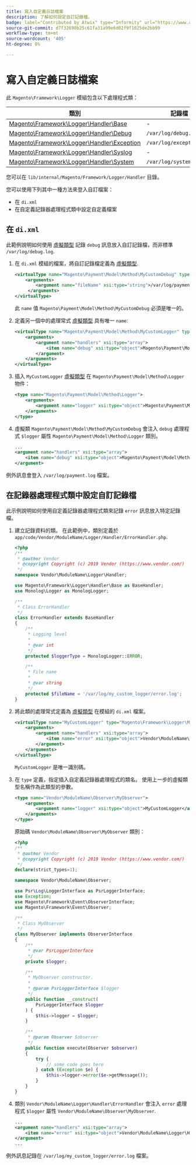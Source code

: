 ```yaml
---
title: 寫入自定義日誌檔案
description: 了解如何設定自訂記錄檔。
badge: label="Contributed by Atwix" type="Informity" url="https://www.atwix.com/" tooltip="Atwix"
source-git-commit: d7f32690b25c61fa31a99e6d02f9f1025de2bb99
workflow-type: tm+mt
source-wordcount: '405'
ht-degree: 0%

---
```



# 寫入自定義日誌檔案

此 `Magento\Framework\Logger` 模組包含以下處理程式類：

| 類別 | 記錄檔 |
| ----- | -------- |
| [Magento\Framework\Logger\Handler\Base][base] | - |
| [Magento\Framework\Logger\Handler\Debug][debug] | `/var/log/debug.log` |
| [Magento\Framework\Logger\Handler\Exception][exception] | `/var/log/exception.log` |
| [Magento\Framework\Logger\Handler\Syslog][syslog] | - |
| [Magento\Framework\Logger\Handler\System][system] | `/var/log/system.log` |

您可以在 `lib/internal/Magento/Framework/Logger/Handler` 目錄。

您可以使用下列其中一種方法來登入自訂檔案：

- 在 `di.xml`
- 在自定義記錄器處理程式類中設定自定義檔案

## 在 `di.xml`

此範例說明如何使用 [虛擬類型](https://developer.adobe.com/commerce/php/development/build/dependency-injection-file/#virtual-types) 記錄 `debug` 訊息放入自訂記錄檔，而非標準 `/var/log/debug.log`.

1. 在 `di.xml` 模組的檔案，將自訂記錄檔定義為 [虛擬類型](https://developer.adobe.com/commerce/php/development/build/dependency-injection-file/#virtual-types).

   ```xml
   <virtualType name="Magento\Payment\Model\Method\MyCustomDebug" type="Magento\Framework\Logger\Handler\Base">
       <arguments>
           <argument name="fileName" xsi:type="string">/var/log/payment.log</argument>
        </arguments>
   </virtualType>
   ```

   此 `name` 值 `Magento\Payment\Model\Method\MyCustomDebug` 必須是唯一的。

1. 定義另一個中的處理常式 [虛擬類型](https://developer.adobe.com/commerce/php/development/build/dependency-injection-file/#virtual-types) 具有唯一 `name`:

   ```xml
   <virtualType name="Magento\Payment\Model\Method\MyCustomLogger" type="Magento\Framework\Logger\Monolog">
       <arguments>
           <argument name="handlers" xsi:type="array">
               <item name="debug" xsi:type="object">Magento\Payment\Model\Method\MyCustomDebug</item>
           </argument>
       </arguments>
   </virtualType>
   ```

1. 插入 `MyCustomLogger` [虛擬類型](https://developer.adobe.com/commerce/php/development/build/dependency-injection-file/#virtual-types) 在 `Magento\Payment\Model\Method\Logger` 物件：

   ```xml
   <type name="Magento\Payment\Model\Method\Logger">
       <arguments>
           <argument name="logger" xsi:type="object">Magento\Payment\Model\Method\MyCustomLogger</argument>
       </arguments>
   </type>
   ```

1. 虛擬類 `Magento\Payment\Model\Method\MyCustomDebug` 會注入 `debug` 處理程式 `$logger` 屬性 `Magento\Payment\Model\Method\Logger` 類別。

   ```xml
   ...
   <argument name="handlers" xsi:type="array">
       <item name="debug" xsi:type="object">Magento\Payment\Model\Method\MyCustomDebug</item>
   </argument>
   ```

例外訊息會登入 `/var/log/payment.log` 檔案。

## 在記錄器處理程式類中設定自訂記錄檔

此示例說明如何使用自定義記錄器處理程式類來記錄 `error` 訊息放入特定記錄檔。

1. 建立記錄資料的類。 在此範例中，類別定義於 `app/code/Vendor/ModuleName/Logger/Handler/ErrorHandler.php`.

   ```php
   <?php
   /**
    * @author Vendor
    * @copyright Copyright (c) 2019 Vendor (https://www.vendor.com/)
    */
   namespace Vendor\ModuleName\Logger\Handler;
   
   use Magento\Framework\Logger\Handler\Base as BaseHandler;
   use Monolog\Logger as MonologLogger;
   
   /**
    * Class ErrorHandler
    */
   class ErrorHandler extends BaseHandler
   {
       /**
        * Logging level
        *
        * @var int
        */
       protected $loggerType = MonologLogger::ERROR;
   
       /**
        * File name
        *
        * @var string
        */
       protected $fileName = '/var/log/my_custom_logger/error.log';
   }
   ```

1. 將此類的處理常式定義為 [虛擬類型](https://developer.adobe.com/commerce/php/development/build/dependency-injection-file/#virtual-types) 在模組的 `di.xml` 檔案。

   ```xml
   <virtualType name="MyCustomLogger" type="Magento\Framework\Logger\Monolog">
       <arguments>
           <argument name="handlers" xsi:type="array">
               <item name="error" xsi:type="object">Vendor\ModuleName\Logger\Handler\ErrorHandler</item>
           </argument>
       </arguments>
   </virtualType>
   ```

   `MyCustomLogger` 是唯一識別碼。

1. 在 `type` 定義，指定插入自定義記錄器處理程式的類名。 使用上一步的虛擬類型名稱作為此類型的參數。

   ```xml
   <type name="Vendor\ModuleName\Observer\MyObserver">
       <arguments>
           <argument name="logger" xsi:type="object">MyCustomLogger</argument>
       </arguments>
   </type>
   ```

   原始碼 `Vendor\ModuleName\Observer\MyObserver` 類別：

   ```php
   <?php
   /**
    * @author Vendor
    * @copyright Copyright (c) 2019 Vendor (https://www.vendor.com/)
    */
   declare(strict_types=1);
   
   namespace Vendor\ModuleName\Observer;
   
   use Psr\Log\LoggerInterface as PsrLoggerInterface;
   use Exception;
   use Magento\Framework\Event\ObserverInterface;
   use Magento\Framework\Event\Observer;
   
   /**
    * Class MyObserver
    */
   class MyObserver implements ObserverInterface
   {
       /**
        * @var PsrLoggerInterface
        */
       private $logger;
   
       /**
        * MyObserver constructor.
        *
        * @param PsrLoggerInterface $logger
        */
       public function __construct(
           PsrLoggerInterface $logger
       ) {
           $this->logger = $logger;
       }
   
       /**
        * @param Observer $observer
        */
       public function execute(Observer $observer)
       {
           try {
               // some code goes here
           } catch (Exception $e) {
               $this->logger->error($e->getMessage());
           }
       }
   }
   ```

1. 類別 `Vendor\ModuleName\Logger\Handler\ErrorHandler` 會注入 `error` 處理程式 `$logger` 屬性 `Vendor\ModuleName\Observer\MyObserver`.

   ```xml
   ...
   <argument name="handlers" xsi:type="array">
       <item name="error" xsi:type="object">Vendor\ModuleName\Logger\Handler\ErrorHandler</item>
   </argument>
   ...
   ```

例外訊息記錄在 `/var/log/my_custom_logger/error.log` 檔案。

<!-- link definitions -->

[base]: https://github.com/magento/magento2/blob/2.4/lib/internal/Magento/Framework/Logger/Handler/Base.php
[debug]: https://github.com/magento/magento2/blob/2.4/lib/internal/Magento/Framework/Logger/Handler/Debug.php
[exception]: https://github.com/magento/magento2/blob/2.4/lib/internal/Magento/Framework/Logger/Handler/Exception.php
[syslog]: https://github.com/magento/magento2/blob/2.4/lib/internal/Magento/Framework/Logger/Handler/Syslog.php
[system]: https://github.com/magento/magento2/blob/2.4/lib/internal/Magento/Framework/Logger/Handler/System.php
